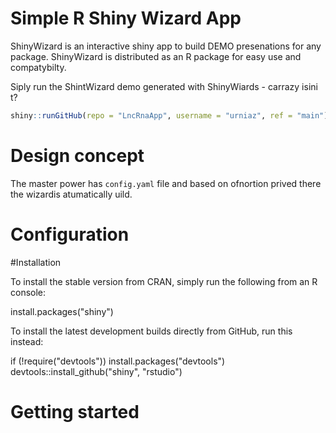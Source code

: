 # Simple R Shiny Wizard App

ShinyWizard is an interactive shiny app to build DEMO presenations for any package. ShinyWizard is distributed as an R package for easy use and compatybilty. 

Siply run the ShintWizard demo generated with ShinyWiards - carrazy isini t?


```r
shiny::runGitHub(repo = "LncRnaApp", username = "urniaz", ref = "main")
```

# Design concept
The master power has ```config.yaml``` file and based on ofnortion prived there the wizardis atumatically uild. 

# Configuration

#Installation

To install the stable version from CRAN, simply run the following from an R console:

install.packages("shiny")

To install the latest development builds directly from GitHub, run this instead:

if (!require("devtools"))
  install.packages("devtools")
devtools::install_github("shiny", "rstudio")

# Getting started
